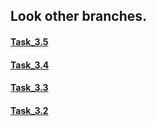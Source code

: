 ## Look other branches.
#### [Task_3.5](https://github.com/elgrenka/test-sozdavatel/tree/Task_3.5 "Task_3.5") <br>
#### [Task_3.4](https://github.com/elgrenka/test-sozdavatel/tree/Task_3.4 "Task_3.4") <br>
#### [Task_3.3](https://github.com/elgrenka/test-sozdavatel/tree/Task_3.3 "Task_3.3") <br>
#### [Task_3.2](https://github.com/elgrenka/test-sozdavatel/tree/Task_3.2 "Task_3.2") <br>
